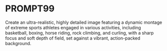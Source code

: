 # PROMPT99

Create an ultra-realistic, highly detailed image featuring a dynamic montage of extreme sports athletes engaged in various activities, including basketball, boxing, horse riding, rock climbing, and curling, with a sharp focus and soft depth of field, set against a vibrant, action-packed background.

